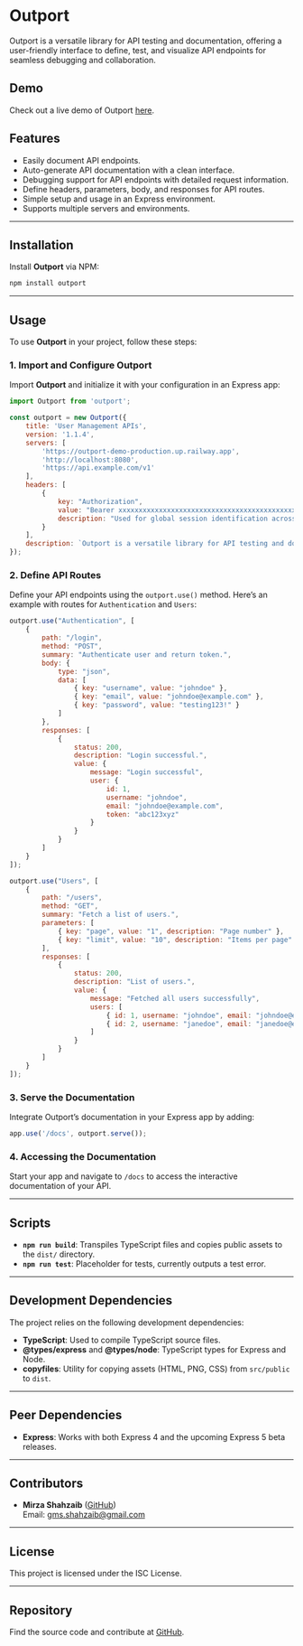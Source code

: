 # Outport

Outport is a versatile library for API testing and documentation, offering a user-friendly interface to define, test, and visualize API endpoints for seamless debugging and collaboration.

## Demo

Check out a live demo of Outport [here](https://bugstuck.com/docs/).

## Features

- Easily document API endpoints.
- Auto-generate API documentation with a clean interface.
- Debugging support for API endpoints with detailed request information.
- Define headers, parameters, body, and responses for API routes.
- Simple setup and usage in an Express environment.
- Supports multiple servers and environments.

---

## Installation

Install **Outport** via NPM:

```bash
npm install outport
```
---

## Usage

To use **Outport** in your project, follow these steps:

### 1. Import and Configure Outport

Import **Outport** and initialize it with your configuration in an Express app:

```javascript
import Outport from 'outport';

const outport = new Outport({
    title: 'User Management APIs',
    version: '1.1.4',
    servers: [
        'https://outport-demo-production.up.railway.app',
        'http://localhost:8080',
        'https://api.example.com/v1'
    ],
    headers: [
        {
            key: "Authorization",
            value: "Bearer xxxxxxxxxxxxxxxxxxxxxxxxxxxxxxxxxxxxxxxxxxxxxxxxxxxxxxxxxxx",
            description: "Used for global session identification across requests"
        }
    ],
    description: `Outport is a versatile library for API testing and documentation, offering a user-friendly interface to define, test, and visualize API endpoints for seamless debugging and collaboration.`,
});
```

### 2. Define API Routes

Define your API endpoints using the `outport.use()` method. Here’s an example with routes for `Authentication` and `Users`:

```javascript
outport.use("Authentication", [
    {
        path: "/login",
        method: "POST",
        summary: "Authenticate user and return token.",
        body: {
            type: "json",
            data: [
                { key: "username", value: "johndoe" },
                { key: "email", value: "johndoe@example.com" },
                { key: "password", value: "testing123!" }
            ]
        },
        responses: [
            {
                status: 200,
                description: "Login successful.",
                value: {
                    message: "Login successful",
                    user: {
                        id: 1,
                        username: "johndoe",
                        email: "johndoe@example.com",
                        token: "abc123xyz"
                    }
                }
            }
        ]
    }
]);

outport.use("Users", [
    {
        path: "/users",
        method: "GET",
        summary: "Fetch a list of users.",
        parameters: [
            { key: "page", value: "1", description: "Page number" },
            { key: "limit", value: "10", description: "Items per page" }
        ],
        responses: [
            {
                status: 200,
                description: "List of users.",
                value: {
                    message: "Fetched all users successfully",
                    users: [
                        { id: 1, username: "johndoe", email: "johndoe@example.com" },
                        { id: 2, username: "janedoe", email: "janedoe@example.com" }
                    ]
                }
            }
        ]
    }
]);
```

### 3. Serve the Documentation

Integrate Outport’s documentation in your Express app by adding:

```javascript
app.use('/docs', outport.serve());
```

### 4. Accessing the Documentation

Start your app and navigate to `/docs` to access the interactive documentation of your API.

---

## Scripts

- **`npm run build`**: Transpiles TypeScript files and copies public assets to the `dist/` directory.
- **`npm run test`**: Placeholder for tests, currently outputs a test error.

---

## Development Dependencies

The project relies on the following development dependencies:

- **TypeScript**: Used to compile TypeScript source files.
- **@types/express** and **@types/node**: TypeScript types for Express and Node.
- **copyfiles**: Utility for copying assets (HTML, PNG, CSS) from `src/public` to `dist`.

---

## Peer Dependencies

- **Express**: Works with both Express 4 and the upcoming Express 5 beta releases.

---

## Contributors

- **Mirza Shahzaib** ([GitHub](https://github.com/GMShahzaib))  
  Email: gms.shahzaib@gmail.com

---

## License

This project is licensed under the ISC License.

---

## Repository

Find the source code and contribute at [GitHub](https://github.com/GMShahzaib/outport).
```